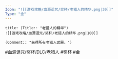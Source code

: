 ```yaml
---
Icon: "![[游戏攻略/血源诅咒/奖杯/老猎人的精华.png|30]]"
Type: "金"
---
```

```ad-common-gold-trophy
title: (Title:: "老猎人的精华")
![[游戏攻略/血源诅咒/奖杯/老猎人的精华.png|100]]

(Comment:: "获得所有老猎人武器。")
```

#血源诅咒/奖杯/DLC/老猎人 #奖杯 #金
